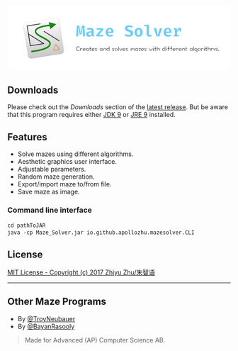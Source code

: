 ![Maze Solver](./res/GitHub.png)

## Downloads

Please check out the *Downloads* section of the [latest release](https://github.com/ApolloZhu/Maze-Solver/releases/latest). But be aware that this program requires either [JDK 9](http://www.oracle.com/technetwork/java/javase/downloads/jdk9-downloads-3848520.html) or [JRE 9](http://www.oracle.com/technetwork/java/javase/downloads/jre9-downloads-3848532.html) installed.

## Features

- Solve mazes using different algorithms.
- Aesthetic graphics user interface.
- Adjustable parameters.
- Random maze generation.
- Export/import maze to/from file.
- Save maze as image.

### Command line interface

```shell
cd pathToJAR
java -cp Maze_Solver.jar io.github.apollozhu.mazesolver.CLI
```

## License

[MIT License - Copyright (c) 2017 Zhiyu Zhu/朱智语](./LICENSE)

----

## Other Maze Programs
- By [@TroyNeubauer](https://github.com/TroyNeubauer/Maze-Solver)
- By [@BayanRasooly](https://github.com/BayanRasooly/Adv-CS)

> Made for Advanced (AP) Computer Science AB.

